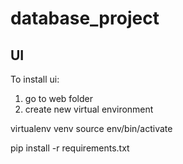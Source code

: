 # database_project


## UI
To install ui: 

1. go to web folder
2. create new virtual environment

virtualenv venv
source env/bin/activate

pip install -r requirements.txt


